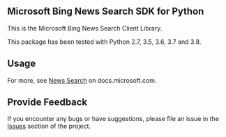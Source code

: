 <!-- Copyright (c) Microsoft Corporation.
 Licensed under the MIT License. -->
## Microsoft Bing News Search SDK for Python

This is the Microsoft Bing News Search Client Library.

This package has been tested with Python 2.7, 3.5, 3.6, 3.7 and 3.8.


## Usage

For more, see [News Search](https://docs.microsoft.com/en-us/bing/search-apis/bing-news-search/overview)
on docs.microsoft.com.

## Provide Feedback

If you encounter any bugs or have suggestions, please file an issue in
the [Issues](https://github.com/microsoft/bing-search-sdk-for-python/issues)
section of the project.

